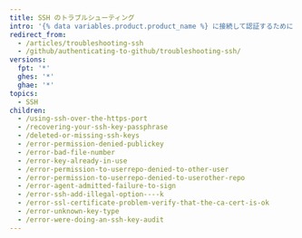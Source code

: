```yaml
---
title: SSH のトラブルシューティング
intro: '{% data variables.product.product_name %} に接続して認証するために SSH を使っている場合、予期しない問題が起きてトラブルシューティングしなければならないことがあります。'
redirect_from:
  - /articles/troubleshooting-ssh
  - /github/authenticating-to-github/troubleshooting-ssh/
versions:
  fpt: '*'
  ghes: '*'
  ghae: '*'
topics:
  - SSH
children:
  - /using-ssh-over-the-https-port
  - /recovering-your-ssh-key-passphrase
  - /deleted-or-missing-ssh-keys
  - /error-permission-denied-publickey
  - /error-bad-file-number
  - /error-key-already-in-use
  - /error-permission-to-userrepo-denied-to-other-user
  - /error-permission-to-userrepo-denied-to-userother-repo
  - /error-agent-admitted-failure-to-sign
  - /error-ssh-add-illegal-option----k
  - /error-ssl-certificate-problem-verify-that-the-ca-cert-is-ok
  - /error-unknown-key-type
  - /error-were-doing-an-ssh-key-audit
---
```


